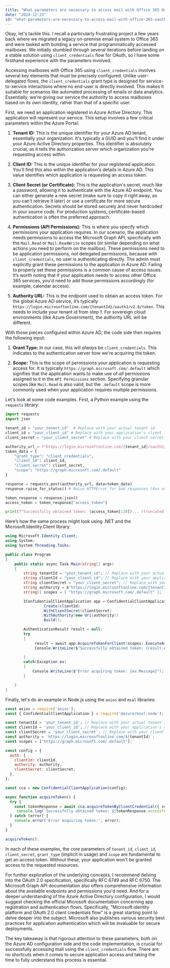 ```yaml
---
title: "What parameters are necessary to access mail with Office 365 OAuth using 'client_credentials'?"
date: "2024-12-23"
id: "what-parameters-are-necessary-to-access-mail-with-office-365-oauth-using-clientcredentials"
---
```


Okay, let's tackle this. I recall a particularly frustrating project a few years back where we migrated a legacy on-premise email system to Office 365 and were tasked with building a service that programmatically accessed mailboxes. We initially stumbled through several iterations before landing on a stable solution using `client_credentials` flow for OAuth, so I have some firsthand experience with the parameters involved.

Accessing mailboxes with Office 365 using `client_credentials` involves several key elements that must be precisely configured. Unlike user-delegated flows, the `client_credentials` grant type is designed for service-to-service interactions where no end-user is directly involved. This makes it suitable for scenarios like automated processing of emails or data analytics. Essentially, we're giving our service the authority to access mailboxes based on its own identity, rather than that of a specific user.

First, we need an application registered in Azure Active Directory. This application will represent our service. This setup involves a few critical parameters within the Azure Portal:

1. **Tenant ID:** This is the unique identifier for your Azure AD tenant, essentially your organization. It's typically a GUID and you’ll find it under your Azure Active Directory properties. This identifier is absolutely crucial, as it tells the authorization server which organization you're requesting access within.

2. **Client ID:** This is the unique identifier for your registered application. You'll find this also within the application's details in Azure AD. This value identifies which application is requesting an access token.

3. **Client Secret (or Certificate):** This is the application's secret, much like a password, allowing it to authenticate with the Azure AD endpoint. You can either generate a new secret (make sure to copy it right away, as you can't retrieve it later) or use a certificate for more secure authentication. Secrets should be stored securely and never hardcoded in your source code. For production systems, certificate-based authentication is often the preferred approach.

4. **Permissions (API Permissions):** This is where you specify which permissions your application requires. In our scenario, the application needs permissions to access the Microsoft Graph API, specifically with the `Mail.Read` or `Mail.ReadWrite` scopes (or similar depending on what actions you need to perform on the mailbox). These permissions need to be application permissions, *not* delegated permissions, because with `client_credentials`, no user is authenticating directly. The admin must explicitly grant these permissions to the application in Azure AD. Failing to properly set these permissions is a common cause of access issues. It’s worth noting that if your application needs to access other Office 365 services, you'd need to add those permissions accordingly (for example, calendar access).

5. **Authority URL:** This is the endpoint used to obtain an access token. For the global Azure AD service, it’s typically `https://login.microsoftonline.com/{tenantId}/oauth2/v2.0/token`. This needs to include your tenant id from step 1. For sovereign cloud environments (like Azure Government), the authority URL will be different.

With those pieces configured within Azure AD, the code side then requires the following input:

1. **Grant Type:** In our case, this will *always* be `client_credentials`. This indicates to the authentication server how we're acquiring the token.

2. **Scope:** This is the scope of permissions your application is requesting access for. It is typically `https://graph.microsoft.com/.default` which signifies that the application wants to make use of *all* permissions assigned to it in the `API Permissions` section. Specifying granular scopes like `Mail.Read` is also valid, but the `.default` scope is more commonly used when your application requires multiple permissions.

Let's look at some code examples. First, a Python example using the `requests` library:

```python
import requests
import json

tenant_id = "your_tenant_id"  # Replace with your actual tenant id
client_id = "your_client_id" # Replace with your application's client id
client_secret = "your_client_secret" # Replace with your client secret

authority_url = f"https://login.microsoftonline.com/{tenant_id}/oauth2/v2.0/token"
token_data = {
    "grant_type": "client_credentials",
    "client_id": client_id,
    "client_secret": client_secret,
    "scope": "https://graph.microsoft.com/.default"
}

response = requests.post(authority_url, data=token_data)
response.raise_for_status() # Raise HTTPError for bad responses (4xx or 5xx)

token_response = response.json()
access_token = token_response["access_token"]

print(f"Successfully obtained token: {access_token[:20]}... (truncated)") #Just to keep it tidy
```

Here’s how the same process might look using .NET and the Microsoft.Identity.Client library:

```csharp
using Microsoft.Identity.Client;
using System;
using System.Threading.Tasks;

public class Program
{
    public static async Task Main(string[] args)
    {
        string tenantId = "your_tenant_id"; // Replace with your actual tenant id
        string clientId = "your_client_id"; // Replace with your application's client id
        string clientSecret = "your_client_secret"; // Replace with your client secret
        string authority = $"https://login.microsoftonline.com/{tenantId}";
        string[] scopes = { "https://graph.microsoft.com/.default" };

        IConfidentialClientApplication app = ConfidentialClientApplicationBuilder
                .Create(clientId)
                .WithClientSecret(clientSecret)
                .WithAuthority(new Uri(authority))
                .Build();

        AuthenticationResult result = null;
        try
        {
             result = await app.AcquireTokenForClient(scopes).ExecuteAsync();
             Console.WriteLine($"Successfully obtained token: {result.AccessToken.Substring(0,20)}... (truncated)");

        }
        catch(Exception ex)
        {
            Console.WriteLine($"Error acquiring token: {ex.Message}");
        }

    }
}
```

Finally, let's do an example in Node.js using the `axios` and `msal` libraries:

```javascript
const axios = require('axios');
const { ConfidentialClientApplication } = require('@azure/msal-node');

const tenantId = 'your_tenant_id'; // Replace with your actual tenant id
const clientId = 'your_client_id'; // Replace with your application's client id
const clientSecret = 'your_client_secret'; // Replace with your client secret
const authority = `https://login.microsoftonline.com/${tenantId}`;
const scopes = ['https://graph.microsoft.com/.default'];

const config = {
  auth: {
    clientId: clientId,
    authority: authority,
    clientSecret: clientSecret,
  },
};

const cca = new ConfidentialClientApplication(config);

async function acquireToken() {
  try {
    const tokenResponse = await cca.acquireTokenByClientCredential({ scopes });
     console.log(`Successfully obtained token: ${tokenResponse.accessToken.substring(0,20)}... (truncated)`);
  } catch (error) {
    console.error('Error acquiring token:', error);
  }
}

acquireToken();
```

In each of these examples, the core parameters of `tenant_id`, `client_id`, `client_secret`, `grant_type` (implicit in usage) and `scope` are fundamental to get an access token. Without these, your application won't be granted access to the requested resources.

For further exploration of the underlying concepts, I recommend delving into the OAuth 2.0 specification, specifically RFC 6749 and RFC 6750. The Microsoft Graph API documentation also offers comprehensive information about the available endpoints and permissions you'd need. And for a deeper understanding of the Azure Active Directory configuration, I would suggest checking the official Microsoft documentation concerning app registration and authentication flows. Specifically, "Microsoft identity platform and OAuth 2.0 client credentials flow" is a great starting point to delve deeper into the subject. Microsoft also publishes various security best practices for application authentication which will be invaluable for secure deployments.

The key takeaway is that rigorous attention to these parameters, both on the Azure AD configuration side and the code implementation, is crucial for successfully accessing mail using the `client_credentials` flow. There are no shortcuts when it comes to secure application access and taking the time to fully understand this process is essential.
